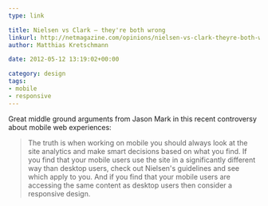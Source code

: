 ```yaml
---
type: link

title: Nielsen vs Clark – they're both wrong
linkurl: http://netmagazine.com/opinions/nielsen-vs-clark-theyre-both-wrong
author: Matthias Kretschmann

date: 2012-05-12 13:19:02+00:00

category: design
tags:
- mobile
- responsive
---
```


Great middle ground arguments from Jason Mark in this recent controversy about mobile web experiences:

> The truth is when working on mobile you should always look at the site analytics and make smart decisions based on what you find. If you find that your mobile users use the site in a significantly different way than desktop users, check out Nielsen's guidelines and see which apply to you. And if you find that your mobile users are accessing the same content as desktop users then consider a responsive design.
